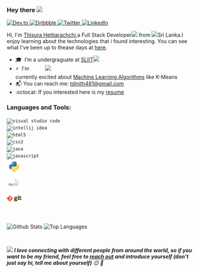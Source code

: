 ### Hey there  <img src="https://media.giphy.com/media/hvRJCLFzcasrR4ia7z/giphy.gif" width="25px">
<a href="https://discord.gg/XTW52Kt">
<p align="left">
<a href="https://dev.to/thisura97">
  <img src="https://user-images.githubusercontent.com/16360374/87501757-be259100-c614-11ea-854d-77405a469ca2.png" alt="Dev.to" height="45" />
</a>
<a href="https://dribbble.com/thisuraX">
    <img src="https://user-images.githubusercontent.com/16360374/87503301-b536be80-c618-11ea-8c99-45cce807ce83.png" alt="Dribbble" height="45" />
  </a>
   
  <a href="https://twitter.com/thisura19">
    <img src="https://user-images.githubusercontent.com/16360374/87503304-b5cf5500-c618-11ea-88ad-eebb40f570b2.png" alt="Twitter" height="45" />
  </a>
   <a href="https://lk.linkedin.com/in/thisurahettiarachchi">
    <img src="https://raw.githubusercontent.com/Raymo111/Raymo111/master/socials/linkedin.png" alt="LinkedIn" height="45" />
 
  </a>
</p>

Hi, I'm [Thisura Hettiarachchi](https://lk.linkedin.com/in/thisurahettiarachchi),a Full Stack Developer<img src="https://media.giphy.com/media/WUlplcMpOCEmTGBtBW/giphy.gif" width="30">  from <img src="https://www.flaticon.com/svg/static/icons/svg/299/299821.svg" width="18">Sri Lanka.I enjoy learning about the technologies that i found interesting. You can see what I've been up to thease days at [here](theoweb97.herokuapp.com).

-  :mortar_board: &nbsp;I’m a undergraguate at [SLIIT](https://sliit.lk)<img src="https://media.giphy.com/media/fYSnHlufseco8Fh93Z/giphy.gif" width="30"><img src="https://media1.tenor.com/images/3956939cec295c95c3b4f3948d0bff23/tenor.gif?itemid=15740796" align="right" width="400">
- ⚡️ &nbsp;I'm currently excited about [Machine Learning Algorithms]() like K-Means
- :mailbox_with_mail: You can reach me: [tdinith481@gmail.com]()
- :octocat: If you interested here is my [resume](https://drive.google.com/file/d/1zFTO09e10yvrxgJ_V0P3DRehyi1SeGy3/view?usp=sharing)


 
### Languages and Tools:


<code><img alt="visual studio code" width="40px" src="https://img.icons8.com/fluent/240/000000/visual-studio-code-2019.png" />
<img alt="intellij idea" width="40px" src="https://img.icons8.com/color/240/000000/intellij-idea.png" />
<img alt="html5" width="40px" src="https://img.icons8.com/color/240/000000/html-5.png">
<img alt="css3" width="40px" src="https://img.icons8.com/color/240/000000/css3.png">
<img alt="java" width="40px" src="https://img.icons8.com/color/240/000000/java-coffee-cup-logo.png">
<img alt="javascript" width="40px" src="https://img.icons8.com/color/240/000000/javascript.png" />
<img alt="python" width="40px" src="https://raw.githubusercontent.com/github/explore/80688e429a7d4ef2fca1e82350fe8e3517d3494d/topics/python/python.png">
<img alt="MySQL" width="40px" src="https://raw.githubusercontent.com/github/explore/80688e429a7d4ef2fca1e82350fe8e3517d3494d/topics/mysql/mysql.png">
<img alt="git" width="40px" src="https://raw.githubusercontent.com/github/explore/80688e429a7d4ef2fca1e82350fe8e3517d3494d/topics/git/git.png" />
</code>



<br />
<p align="left">
  <img align="top" src="https://github-readme-stats.vercel.app/api?username=thisura97&show_icons=true&hide_title=false&include_all_commits=true&count_private=true&hide=[%22contribs%22]" alt="Github Stats" />
  <img align="top" src="https://github-readme-stats.vercel.app/api/top-langs/?username=thisura97&langs_count=9b&hide=css&layout=compact" alt="Top Languages" />
</p>

<br />

<!-- Feel free to reach out and introduce yourself :D-->
<img src="https://media.giphy.com/media/LnQjpWaON8nhr21vNW/giphy.gif" width="60"> <em><b>I love connecting with different people from around the world, so if you want to be my friend, feel free to <a href="https://www.facebook.com/thisura97">reach out</a> and introduce yourself (don’t just say hi, tell me about yourself)</b> 😊 💜</em>

<!--The End, special thanks to all the wonderful people who made
the GitHub profile readme stats/workflows to make my profile look
fabulously dynamic ❤️-->
